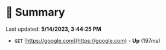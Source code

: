# 📖 Summary
Last updated: **5/14/2023, 3:44:25 PM**

- `GET` [https://google.com](https://google.com) - **Up** (197ms)
